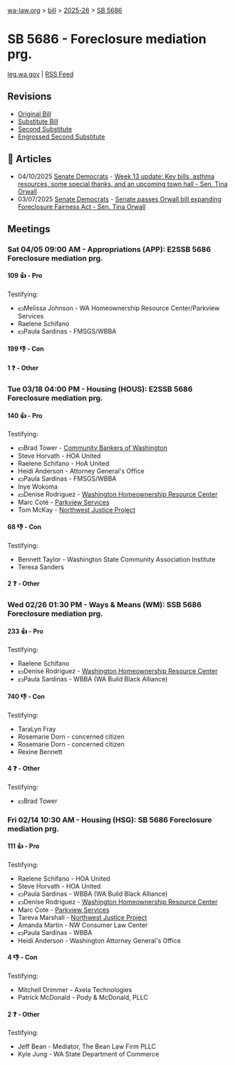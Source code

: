 [wa-law.org](/) > [bill](/bill/) > [2025-26](/bill/2025-26/) > [SB 5686](/bill/2025-26/sb/5686/)

# SB 5686 - Foreclosure mediation prg.
[leg.wa.gov](https://app.leg.wa.gov/billsummary?BillNumber=5686&Year=2025&Initiative=false) | [RSS Feed](./rss.xml)

## Revisions
* [Original Bill](1/)
* [Substitute Bill](S/)
* [Second Substitute](S2/)
* [Engrossed Second Substitute](S2.E/)

## 📰 Articles
* 04/10/2025 [Senate Democrats](/org/senate_democrats/) - [Week 13 update: Key bills, asthma resources, some special thanks, and an upcoming town hall - Sen. Tina Orwall](https://senatedemocrats.wa.gov/orwall/2025/04/09/week-13-update-key-bills-asthma-resources-some-special-thanks-and-an-upcoming-town-hall/#:~:text=provide%20more%20foreclosure%20protections)
* 03/07/2025 [Senate Democrats](/org/senate_democrats/) - [Senate passes Orwall bill expanding Foreclosure Fairness Act - Sen. Tina Orwall](https://senatedemocrats.wa.gov/orwall/2025/03/07/senate-passes-orwall-bill-expanding-foreclosure-fairness-act/#:~:text=here)

## Meetings
### Sat 04/05 09:00 AM - Appropriations (APP): E2SSB 5686 Foreclosure mediation prg.
#### 109 👍 - Pro
Testifying:
* 💵Melissa Johnson - WA Homeownership Resource Center/Parkview Services
* Raelene Schifano
* 💵Paula Sardinas - FMSGS/WBBA

#### 199 👎 - Con

#### 1 ❓ - Other

### Tue 03/18 04:00 PM - Housing (HOUS): E2SSB 5686 Foreclosure mediation prg.
#### 140 👍 - Pro
Testifying:
* 💵Brad Tower - [Community Bankers of Washington](/org/community_bankers_of_washington/)
* Steve Horvath - HOA United
* Raelene Schifano - HoA United
* Heidi Anderson - Attorney General's Office
* 💵Paula Sardinas - FMSGS/WBBA
* Inye Wokoma
* 💵Denise Rodriguez - [Washington Homeownership Resource Center](/org/washington_homeownership_resource_center/)
* Marc Coté - [Parkview Services](/org/parkview_services/)
* Tom McKay - [Northwest Justice Project](/org/northwest_justice_project/)

#### 68 👎 - Con
Testifying:
* Bennett Taylor - Washington State Community Association Institute
* Teresa Sanders

#### 2 ❓ - Other

### Wed 02/26 01:30 PM - Ways & Means (WM): SSB 5686 Foreclosure mediation prg.
#### 233 👍 - Pro
Testifying:
* Raelene Schifano
* 💵Denise Rodriguez - [Washington Homeownership Resource Center](/org/washington_homeownership_resource_center/)
* 💵Paula Sardinas - WBBA (WA Build Black Alliance)

#### 740 👎 - Con
Testifying:
* TaraLyn Fray
* Rosemarie Dorn - concerned citizen
* Rosemarie Dorn - concerned citizen
* Rexine Bennett

#### 4 ❓ - Other
Testifying:
* 💵Brad Tower

### Fri 02/14 10:30 AM - Housing (HSG): SB 5686 Foreclosure mediation prg.
#### 111 👍 - Pro
Testifying:
* Raelene Schifano - HOA United
* Steve Horvath - HOA United
* 💵Paula Sardinas - WBBA (WA Build Black Alliance)
* 💵Denise Rodriguez - [Washington Homeownership Resource Center](/org/washington_homeownership_resource_center/)
* Marc Cote - [Parkview Services](/org/parkview_services/)
* Tareva Marshall - [Northwest Justice Project](/org/northwest_justice_project/)
* Amanda Martin - NW Consumer Law Center
* 💵Paula Sardinas - WBBA
* Heidi Anderson - Washington Attorney General's Office

#### 4 👎 - Con
Testifying:
* Mitchell Drimmer - Axela Technologies
* Patrick McDonald - Pody & McDonald, PLLC

#### 2 ❓ - Other
Testifying:
* Jeff Bean - Mediator, The Bean Law Firm PLLC
* Kyle Jung - WA State Department of Commerce
